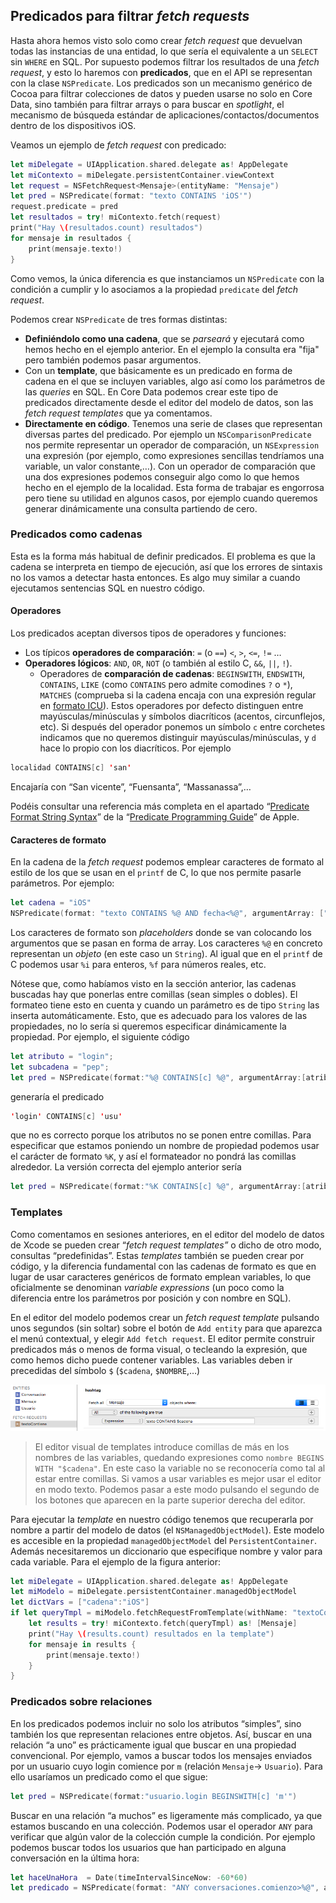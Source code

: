 
## Predicados para filtrar *fetch requests*

Hasta ahora hemos visto solo como crear *fetch request* que devuelvan todas las instancias de una entidad, lo que sería el equivalente a un `SELECT` sin `WHERE` en SQL. Por supuesto podemos filtrar los resultados de una *fetch request*, y esto lo haremos con **predicados**, que en el API se representan con la clase `NSPredicate`. Los predicados son un mecanismo genérico de Cocoa para filtrar colecciones de datos y pueden usarse no solo en Core Data, sino también para filtrar arrays o para buscar en *spotlight*, el mecanismo de búsqueda estándar de aplicaciones/contactos/documentos dentro de los dispositivos iOS.

Veamos un ejemplo de *fetch request* con predicado:

```swift
let miDelegate = UIApplication.shared.delegate as! AppDelegate 
let miContexto = miDelegate.persistentContainer.viewContext
let request = NSFetchRequest<Mensaje>(entityName: "Mensaje")
let pred = NSPredicate(format: "texto CONTAINS 'iOS'")
request.predicate = pred
let resultados = try! miContexto.fetch(request)
print("Hay \(resultados.count) resultados")
for mensaje in resultados {
    print(mensaje.texto!)
}
```

Como vemos, la única diferencia es que instanciamos un `NSPredicate` con la condición a cumplir y lo asociamos a la propiedad `predicate` del *fetch request*.

Podemos crear `NSPredicate` de tres formas distintas:

- **Definiéndolo como una cadena**, que se *parseará* y ejecutará como hemos hecho en el ejemplo anterior. En el ejemplo la consulta era "fija" pero también podemos pasar argumentos.
- Con un **template**, que básicamente es un predicado en forma de cadena en el que se incluyen variables, algo así como los parámetros de las *queries* en SQL. En Core Data podemos crear este tipo de predicados directamente desde el editor del modelo de datos, son las *fetch request templates* que ya comentamos.
- **Directamente en código**. Tenemos una serie de clases que representan diversas partes del predicado. Por ejemplo un `NSComparisonPredicate` nos permite representar un operador de comparación, un `NSExpression` una expresión (por ejemplo, como expresiones sencillas tendríamos una variable, un valor constante,…). Con un operador de comparación que una dos expresiones podemos conseguir algo como lo que hemos hecho en el ejemplo de la localidad. Esta forma de trabajar es engorrosa pero tiene su utilidad en algunos casos, por ejemplo cuando queremos generar dinámicamente una consulta partiendo de cero.

### Predicados como cadenas

Esta es la forma más habitual de definir predicados. El problema es que la cadena se interpreta en tiempo de ejecución, así que los errores de sintaxis no los vamos a detectar hasta entonces. Es algo muy similar a cuando ejecutamos sentencias SQL en nuestro código.

#### Operadores

Los predicados aceptan diversos tipos de operadores y funciones:

- Los típicos **operadores de comparación**: `=` (o `==`) `<`, `>`, `<=`, `!=` …
- **Operadores lógicos**: `AND`, `OR`, `NOT` (o también al estilo C, `&&`, `||`, `!`).
    - Operadores de **comparación de cadenas**: `BEGINSWITH`, `ENDSWITH`, `CONTAINS`, `LIKE` (como `CONTAINS` pero admite comodines `?` o `*`), `MATCHES` (comprueba si la cadena encaja con una expresión regular en [formato ICU](http://userguide.icu-project.org/strings/regexp)). Estos operadores por defecto distinguen entre mayúsculas/minúsculas y símbolos diacríticos (acentos, circunflejos, etc). Si después del operador ponemos un símbolo `c` entre corchetes indicamos que no queremos distinguir mayúsculas/minúsculas, y `d` hace lo propio con los diacríticos. Por ejemplo

```swift    
localidad CONTAINS[c] 'san'
```

Encajaría con “San vicente”, “Fuensanta”, “Massanassa”,…

Podéis consultar una referencia más completa en el apartado “[Predicate Format String Syntax](https://developer.apple.com/library/mac/documentation/Cocoa/Conceptual/Predicates/Articles/pSyntax.html#//apple_ref/doc/uid/TP40001795-CJBDBHCB)” de la  “[Predicate Programming Guide](https://developer.apple.com/library/mac/documentation/Cocoa/Conceptual/Predicates/AdditionalChapters/Introduction.html#//apple_ref/doc/uid/TP40001798-SW1)” de Apple. 

#### Caracteres de formato

En la cadena de la *fetch request* podemos emplear caracteres de formato al estilo de los que se usan en el `printf` de C, lo que nos permite pasarle parámetros. Por ejemplo:

```swift
let cadena = "iOS"
NSPredicate(format: "texto CONTAINS %@ AND fecha<%@", argumentArray: ["iOS", Date()])
```

Los caracteres de formato son *placeholders* donde se van colocando los argumentos que se pasan en forma de array. Los caracteres `%@` en concreto representan un *objeto* (en este caso un `String`). Al igual que en el `printf` de C podemos usar `%i` para enteros, `%f` para números reales, etc.

Nótese que, como habíamos visto en la sección anterior, las cadenas buscadas hay que ponerlas entre comillas (sean simples o dobles). El formateo tiene esto en cuenta y cuando un parámetro es de tipo `String` las inserta automáticamente. Esto, que es adecuado para los valores de las propiedades, no lo sería si queremos especificar dinámicamente la propiedad. Por ejemplo, el siguiente código

```swift
let atributo = "login";
let subcadena = "pep";
let pred = NSPredicate(format:"%@ CONTAINS[c] %@", argumentArray:[atributo, subcadena]);
```

generaría el predicado

```swift
'login' CONTAINS[c] 'usu'
```

que no es correcto porque los atributos no se ponen entre comillas. Para especificar que estamos poniendo un nombre de propiedad podemos usar el carácter de formato `%K`, y así el formateador no pondrá las comillas alrededor. La versión correcta del ejemplo anterior sería

```swift
let pred = NSPredicate(format:"%K CONTAINS[c] %@", argumentArray:[atributo, subcadena]);
```

### Templates

Como comentamos en sesiones anteriores, en el editor del modelo de datos de Xcode se pueden crear “*fetch request templates”* o dicho de otro modo, consultas “predefinidas”. Estas *templates* también se pueden crear por código, y la diferencia fundamental con las cadenas de formato es que en lugar de usar caracteres genéricos de formato emplean variables, lo que oficialmente se denominan *variable expressions* (un poco como la diferencia entre los parámetros por posición y con nombre en SQL).

En el editor del modelo podemos crear un *fetch request template* pulsando unos segundos (sin soltar) sobre el botón de `Add entity` para que aparezca el menú contextual, y elegir `Add fetch request`. El editor permite construir predicados más o menos de forma visual, o tecleando la expresión, que como hemos dicho puede contener variables. Las variables deben ir precedidas del símbolo `$` (`$cadena`, `$NOMBRE`,…)

![](img/fetch_template.png)

> El editor visual de templates introduce comillas de más en los nombres de las variables, quedando expresiones como `nombre BEGINS WITH "$cadena"`. En este caso la variable no se reconocería como tal al estar entre comillas. Si vamos a usar variables es mejor usar el editor en modo texto. Podemos pasar a este modo pulsando el segundo de los botones que aparecen en la parte superior derecha del editor. 

Para ejecutar la *template* en nuestro código tenemos que recuperarla por nombre a partir del modelo de datos (el `NSManagedObjectModel`). Este modelo es accesible en la propiedad `managedObjectModel` del `PersistentContainer`. Además necesitaremos un diccionario que especifique nombre y valor para cada variable. Para el ejemplo de la figura anterior:

```swift
let miDelegate = UIApplication.shared.delegate as! AppDelegate
let miModelo = miDelegate.persistentContainer.managedObjectModel 
let dictVars = ["cadena":"iOS"]
if let queryTmpl = miModelo.fetchRequestFromTemplate(withName: "textoContiene", substitutionVariables: dictVars) {
    let results = try! miContexto.fetch(queryTmpl) as! [Mensaje]
    print("Hay \(results.count) resultados en la template")
    for mensaje in results {
        print(mensaje.texto!)
    }
}
```

### Predicados sobre relaciones

En los predicados podemos incluir no solo los atributos “simples”, sino también los que representan relaciones entre objetos. Así, buscar en una relación “a uno” es prácticamente igual que buscar en una propiedad convencional. Por ejemplo, vamos a buscar todos los mensajes enviados por un usuario cuyo login comience por `m` (relación `Mensaje`-\> `Usuario`). Para ello usaríamos un predicado como el que sigue:

```swift
let pred = NSPredicate(format:"usuario.login BEGINSWITH[c] 'm'")
```

Buscar en una relación “a muchos” es ligeramente más complicado, ya que estamos buscando en una colección. Podemos usar el operador `ANY` para verificar que algún valor de la colección cumple la condición. Por ejemplo podemos buscar todos los usuarios que han participado en alguna conversación en la última hora:

```swift
let haceUnaHora  = Date(timeIntervalSinceNow: -60*60)
let predicado = NSPredicate(format: "ANY conversaciones.comienzo>%@", argumentArray: [haceUnaHora])
```
